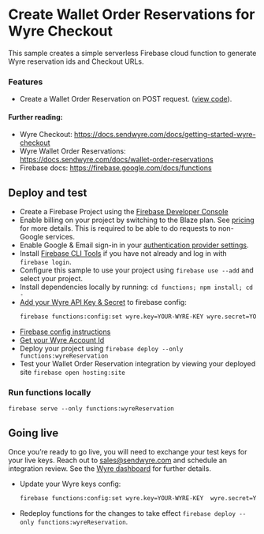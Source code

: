 # Create Wallet Order Reservations for Wyre Checkout

This sample creates a simple serverless Firebase cloud function to generate Wyre reservation ids and Checkout URLs.

### Features

- Create a Wallet Order Reservation on POST request. ([view code](./functions/index.js#L19)).

#### Further reading:

- Wyre Checkout: https://docs.sendwyre.com/docs/getting-started-wyre-checkout
- Wyre Wallet Order Reservations: https://docs.sendwyre.com/docs/wallet-order-reservations
- Firebase docs: https://firebase.google.com/docs/functions

## Deploy and test

- Create a Firebase Project using the [Firebase Developer Console](https://console.firebase.google.com)
- Enable billing on your project by switching to the Blaze plan. See [pricing](https://firebase.google.com/pricing/) for more details. This is required to be able to do requests to non-Google services.
- Enable Google & Email sign-in in your [authentication provider settings](https://console.firebase.google.com/project/_/authentication/providers).
- Install [Firebase CLI Tools](https://github.com/firebase/firebase-tools) if you have not already and log in with `firebase login`.
- Configure this sample to use your project using `firebase use --add` and select your project.
- Install dependencies locally by running: `cd functions; npm install; cd -`
- [Add your Wyre API Key & Secret](https://dash.testwyre.com/settings/api-keys) to firebase config:
  ```bash
  firebase functions:config:set wyre.key=YOUR-WYRE-KEY wyre.secret=YOUR-WYRE-SECRET-KEY
  ```
- [Firebase config instructions](https://firebase.google.com/docs/functions/config-env)
- [Get your Wyre Account Id](https://dash.testwyre.com/settings/basic-info)
- Deploy your project using `firebase deploy --only functions:wyreReservation`
- Test your Wallet Order Reservation integration by viewing your deployed site `firebase open hosting:site`

### Run functions locally

```
firebase serve --only functions:wyreReservation
```

## Going live

Once you’re ready to go live, you will need to exchange your test keys for your live keys. Reach out to sales@sendwyre.com and schedule an integration review. See the [Wyre dashboard](https://dash.sendwyre.com/) for further details.

- Update your Wyre keys config:
  ```bash
  firebase functions:config:set wyre.key=YOUR-WYRE-KEY  wyre.secret=YOUR-WYRE-SECRET-KEY
  ```
- Redeploy functions for the changes to take effect `firebase deploy --only functions:wyreReservation`.
